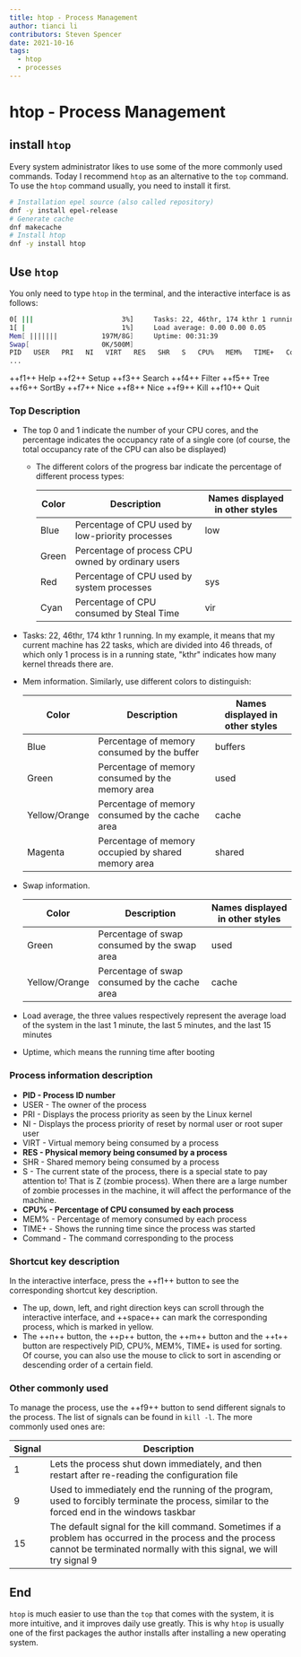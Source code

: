 ```yaml
---
title: htop - Process Management
author: tianci li
contributors: Steven Spencer
date: 2021-10-16
tags:
  - htop
  - processes
---
```


# htop - Process Management

## install `htop`

Every system administrator likes to use some of the more commonly used commands. Today I recommend `htop` as an alternative to the `top` command. To use the `htop` command usually, you need to install it first.

``` bash
# Installation epel source (also called repository)
dnf -y install epel-release
# Generate cache
dnf makecache
# Install htop
dnf -y install htop
```

## Use `htop`

You only need to type `htop` in the terminal, and the interactive interface is as follows:

```bash
0[ |||                      3%]     Tasks: 22, 46thr, 174 kthr 1 running
1[ |                        1%]     Load average: 0.00 0.00 0.05
Mem[ |||||||           197M/8G]     Uptime: 00:31:39
Swap[                  0K/500M]
PID   USER   PRI   NI   VIRT   RES   SHR   S   CPU%   MEM%   TIME+   Command(merged)
...
```

++f1++ Help ++f2++ Setup ++f3++ Search ++f4++ Filter ++f5++ Tree ++f6++ SortBy ++f7++ Nice ++f8++ Nice ++f9++ Kill ++f10++ Quit

### Top Description

* The top 0 and 1 indicate the number of your CPU cores, and the percentage indicates the occupancy rate of a single core (of course, the total occupancy rate of the CPU can also be displayed)
    * The different colors of the progress bar indicate the percentage of different process types:

        | Color | Description | Names displayed in other styles|
        | ---------| ------------|------------|
        | Blue | Percentage of CPU used by low-priority processes | low |
        | Green | Percentage of process CPU owned by ordinary users |   |
        | Red | Percentage of CPU used by system processes |  sys |
        | Cyan | Percentage of CPU consumed by Steal Time | vir |

* Tasks: 22, 46thr, 174 kthr 1 running. In my example, it means that my current machine has 22 tasks, which are divided into 46 threads, of which only 1 process is in a running state, "kthr" indicates how many kernel threads there are.
* Mem information. Similarly, use different colors to distinguish:

   | Color | Description | Names displayed in other styles |
   |----|----|----|
   | Blue |Percentage of memory consumed by the buffer | buffers |
   | Green |Percentage of memory consumed by the memory area| used |
   | Yellow/Orange |Percentage of memory consumed by the cache area| cache |
   | Magenta | Percentage of memory occupied by shared memory area | shared |

* Swap information.
  
   | Color | Description | Names displayed in other styles |
   |----|----|----|
   | Green | Percentage of swap consumed by the swap area | used |
   | Yellow/Orange | Percentage of swap consumed by the cache area | cache |

* Load average, the three values ​​respectively represent the average load of the system in the last 1 minute, the last 5 minutes, and the last 15 minutes
* Uptime, which means the running time after booting

### Process information description

* **PID - Process ID number**
* USER - The owner of the process
* PRI - Displays the process priority as seen by the Linux kernel
* NI - Displays the process priority of reset by normal user or root super user
* VIRT - Virtual memory being consumed by a process
* **RES - Physical memory being consumed by a process**
* SHR - Shared memory being consumed by a process
* S - The current state of the process, there is a special state to pay attention to! That is Z (zombie process). When there are a large number of zombie processes in the machine, it will affect the performance of the machine.
* **CPU% - Percentage of CPU consumed by each process**
* MEM% - Percentage of memory consumed by each process
* TIME+ - Shows the running time since the process was started
* Command - The command corresponding to the process

### Shortcut key description

In the interactive interface, press the ++f1++ button to see the corresponding shortcut key description.

* The up, down, left, and right direction keys can scroll through the interactive interface, and ++space++ can mark the corresponding process, which is marked in yellow.
* The ++n++ button, the ++p++ button, the ++m++ button and the ++t++ button are respectively PID, CPU%, MEM%, TIME+ is used for sorting. Of course, you can also use the mouse to click to sort in ascending or descending order of a certain field.

### Other commonly used

To manage the process, use the ++f9++ button to send different signals to the process. The list of signals can be found in `kill -l`. The more commonly used ones are:

| Signal | Description |
|---|---|
|1 | Lets the process shut down immediately, and then restart after re-reading the configuration file |
|9 | Used to immediately end the running of the program, used to forcibly terminate the process, similar to the forced end in the windows taskbar |
|15 | The default signal for the kill command. Sometimes if a problem has occurred in the process and the process cannot be terminated normally with this signal, we will try signal 9 |

## End

`htop` is much easier to use than the `top` that comes with the system, it is more intuitive, and it improves daily use greatly. This is why `htop` is usually one of the first packages the author installs after installing a new operating system.
